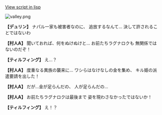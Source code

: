 [View script in lisp](../scripts/1230902.txt)

![valley.png](../images/backgrounds/valley.png)

**【デュリン】**
ナパル一家も被害者なのに、
追放するなんて…
決して許されることではないわ

**【村人A】**
聞いておれば、何をぬけぬけと…
お前たちラグナロクも
無関係ではないのだぞ！

**【ティルフィング】**
え…？

**【村人A】**
度重なる異族の襲来に…
ワシらはなけなしの金を集め、
キル姫の派遣要請を出した！

**【村人A】**
だが…金が足らんだの、
人が足らんだの…

**【村人A】**
お前たちラグナロクは最後まで
姿を現わさなかったではないか！

**【ティルフィング】**
え！？